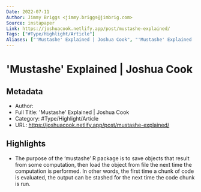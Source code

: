 ```yaml
---
Date: 2022-07-11
Author: Jimmy Briggs <jimmy.briggs@jimbrig.com>
Source: instapaper
Link: https://joshuacook.netlify.app/post/mustashe-explained/
Tags: ["#Type/Highlight/Article"]
Aliases: ["'Mustashe' Explained | Joshua Cook", "'Mustashe' Explained | Joshua Cook"]
---
```

# 'Mustashe' Explained | Joshua Cook

## Metadata
- Author: 
- Full Title: 'Mustashe' Explained | Joshua Cook
- Category: #Type/Highlight/Article
- URL: https://joshuacook.netlify.app/post/mustashe-explained/

## Highlights
- The purpose of the ‘mustashe’ R package is to save objects that result from some computation, then load the object from file the next time the computation is performed. In other words, the first time a chunk of code is evaluated, the output can be stashed for the next time the code chunk is run.
